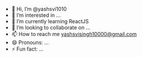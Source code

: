 - 👋 Hi, I’m @yashsvi1010
- 👀 I’m interested in ...
- 🌱 I’m currently learning ReactJS
- 💞️ I’m looking to collaborate on ...
- 📫 How to reach me yashsvisingh10000@gmail.com
- 😄 Pronouns: ...
- ⚡ Fun fact: ...

<!---
yashsvi1010/yashsvi1010 is a ✨ special ✨ repository because its `README.md` (this file) appears on your GitHub profile.
You can click the Preview link to take a look at your changes.
--->

